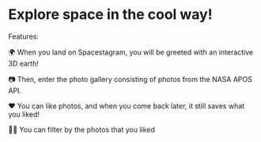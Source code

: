 # Explore space in the cool way!

Features:

🌍 When you land on Spacestagram, you will be greeted with an interactive 3D earth!

📷 Then, enter the photo gallery consisting of photos from the NASA APOS API.

❤️ You can like photos, and when you come back later, it still saves what you liked!

👍🏻 You can filter by the photos that you liked
